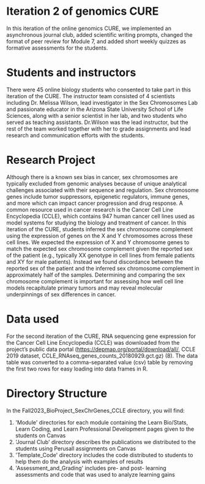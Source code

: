 # Iteration 2 of genomics CURE

In this iteration of the online genomics CURE, we implemented an asynchronous journal club, added scientific writing prompts, changed the format of peer review for Module 7, and added short weekly quizzes as formative assessments for the students.

# Students and instructors

There were 45 online biology students who consented to take part in this iteration of the CURE.  The instructor team consisted of 4 scientists including Dr. Melissa Wilson, lead investigator in the Sex Chromosomes Lab and passionate educator in the Arizona State University School of Life Sciences, along with a senior scientist in her lab, and two students who served as teaching assistants.  Dr.Wilson was the lead instructor, but the rest of the team worked together with her to grade assignments and lead research and communication efforts with the students.  

# Research Project

Although there is a known sex bias in cancer, sex chromosomes are typically excluded from genomic analyses because of unique analytical challenges associated with their sequence and regulation. Sex chromosome genes include tumor suppressors, epigenetic regulators, immune genes, and more which can impact cancer progression and drug response. A common resource used in cancer research is the Cancer Cell Line Encyclopedia (CCLE), which contains 947 human cancer cell lines used as model systems for studying the biology and treatment of cancer. In this iteration of the CURE, students inferred the sex chromosome complement using the expression of genes on the X and Y chromosomes across these cell lines. We expected the expression of X and Y chromosome genes to match the expected sex chromosome complement given the reported sex of the patient (e.g., typically XX genotype in cell lines from female patients and XY for male patients). Instead we found discordance between the reported sex of the patient and the inferred sex chromosome complement in approximately half of the samples. Determining and comparing the sex chromosome complement is important for assessing how well cell line models recapitulate primary tumors and may reveal molecular underpinnings of sex differences in cancer.

# Data used

For the second iteration of the CURE, RNA sequencing gene expression for the Cancer Cell Line Encyclopedia (CCLE) was downloaded from the project’s public data portal (https://depmap.org/portal/download/all/, CCLE 2019 dataset, CCLE_RNAseq_genes_counts_20180929.gct.gz) (8).  The data table was converted to a comma-separated value (csv) table by removing the first two rows for easy loading into data frames in R.

# Directory Structure

In the Fall2023_BioProject_SexChrGenes_CCLE directory, you will find: 
1. 'Module' directories for each module containing the Learn Bio/Stats, Learn Coding, and Learn Professional Development pages given to the students on Canvas
2. 'Journal Club' directory describes the publications we distributed to the students using Perusall assignments on Canvas
3. 'Template_Code' directory includes the code distributed to students to help them do the analysis with examples of results
4. 'Assessment_and_Grading' includes pre- and post- learning assessments and code that was used to analyze learning gains
